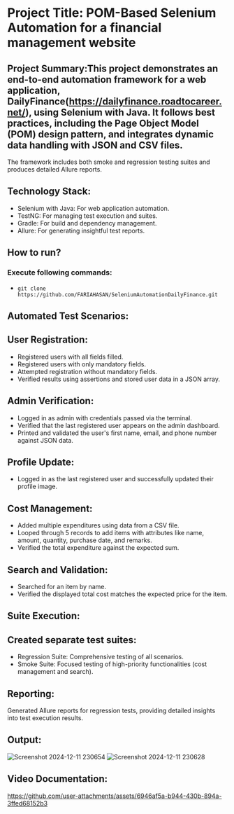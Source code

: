 # Project Title: POM-Based Selenium Automation for a financial management website
## Project Summary:This project demonstrates an end-to-end automation framework for a web application, DailyFinance(https://dailyfinance.roadtocareer.net/), using Selenium with Java. It follows best practices, including the Page Object Model (POM) design pattern, and integrates dynamic data handling with JSON and CSV files. 
The framework includes both smoke and regression testing suites and produces detailed Allure reports.
## Technology Stack:
- Selenium with Java: For web application automation.
- TestNG: For managing test execution and suites.
- Gradle: For build and dependency management.
- Allure: For generating insightful test reports.

## How to run?
### Execute following commands:
- ``` git clone  https://github.com/FARIAHASAN/SeleniumAutomationDailyFinance.git ```

## Automated Test Scenarios:

## User Registration:
- Registered users with all fields filled.
- Registered users with only mandatory fields.
- Attempted registration without mandatory fields.
- Verified results using assertions and stored user data in a JSON array.
## Admin Verification:
- Logged in as admin with credentials passed via the terminal.
- Verified that the last registered user appears on the admin dashboard.
- Printed and validated the user's first name, email, and phone number against JSON data.
## Profile Update:
- Logged in as the last registered user and successfully updated their profile image.
## Cost Management:
- Added multiple expenditures using data from a CSV file.
- Looped through 5 records to add items with attributes like name, amount, quantity, purchase date, and remarks.
- Verified the total expenditure against the expected sum.
## Search and Validation:
- Searched for an item by name.
- Verified the displayed total cost matches the expected price for the item.
## Suite Execution:
## Created separate test suites:
- Regression Suite: Comprehensive testing of all scenarios.
- Smoke Suite: Focused testing of high-priority functionalities (cost management and search).
## Reporting:
Generated Allure reports for regression tests, providing detailed insights into test execution results.

## Output:
![Screenshot 2024-12-11 230654](https://github.com/user-attachments/assets/09ffceaa-85d2-42ad-8293-e4cdbcdf5726)
![Screenshot 2024-12-11 230628](https://github.com/user-attachments/assets/3bbb98ac-f11e-4e5d-9823-cc5a5a048571)

## Video Documentation:
https://github.com/user-attachments/assets/6946af5a-b944-430b-894a-3ffed68152b3
